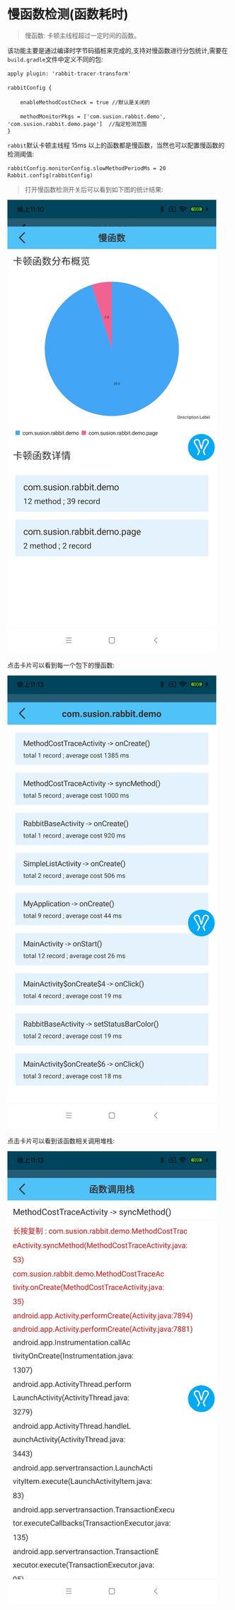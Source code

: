 # 慢函数检测(函数耗时)

> 慢函数: 卡顿主线程超过一定时间的函数。

该功能主要是通过编译时字节码插桩来完成的,支持对慢函数进行分包统计,需要在`build.gradle`文件中定义不同的包:

```
apply plugin: 'rabbit-tracer-transform'

rabbitConfig {

    enableMethodCostCheck = true //默认是关闭的

    methodMonitorPkgs = ['com.susion.rabbit.demo', 'com.susion.rabbit.demo.page']  //指定检测范围
}
```

`rabbit`默认卡顿主线程 15ms 以上的函数都是慢函数，当然也可以配置慢函数的检测阈值:

```
rabbitConfig.monitorConfig.slowMethodPeriodMs = 20
Rabbit.config(rabbitConfig)
```

> 打开慢函数检测开关后可以看到如下图的统计结果:

![](./pic/slow-method-pkg.jpg)

点击卡片可以看到每一个包下的慢函数:

![](./pic/slow-method-list.jpg)

点击卡片可以看到该函数相关调用堆栈:

![](./pic/slow-method-stack.jpg)
